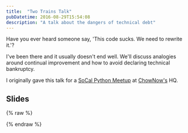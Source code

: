 ```yaml
---
title:  "Two Trains Talk"
pubDatetime: 2016-08-29T15:54:08
description: "A talk about the dangers of technical debt"
---
```


Have you ever heard someone say, 'This code sucks. We need to rewrite it.'?

I've been there and it usually doesn't end well. We'll discuss analogies around
continual improvement and how to avoid declaring technical bankruptcy.

I originally gave this talk for a [SoCal Python
Meetup](http://www.meetup.com/socalpython/events/233187442/) at
[ChowNow's](https://www.chownow.com) HQ.

Slides
------

{% raw %}
<script async class="speakerdeck-embed" data-id="d54170a248404db7bdc2cb3679dc7137" data-ratio="1.33333333333333" src="//speakerdeck.com/assets/embed.js"></script>

{% endraw %}
